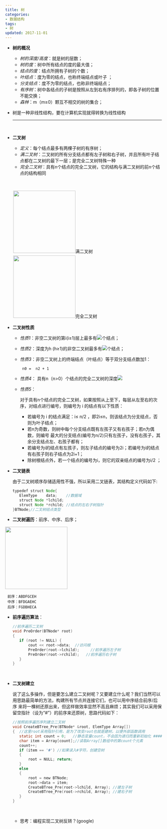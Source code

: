 ```yaml
---
title: 树
categories:
- 数据结构
tags:
- 树
updated: 2017-11-01
---
```


-  **树的概况**

   -   *树的深度/高度*：就是树的层数；
   -   *树的度*：树中所有结点的度的最大值；
   -   *结点的度*：结点所拥有子树的个数；
   -   *叶结点*：度为零的结点，也称终端结点或叶子 ；
   -   *分支结点*：度不为零的结点，也称非终端结点；
   -   *有序树*：树中各结点的子树是按照从左到右有序排列的，即各子树的位置不能交换；
   -   *森林*：m（m≥0）颗互不相交的树的集合；

  -  树是一种非线性结构，要在计算机实现就得转换为线性结构

     ---

     ​

- **二叉树**

  - *定义*：每个结点最多有两棵子树的有序树；
  - *满二叉树*：二叉树的所有分支结点都有左子树和右子树，并且所有叶子结点都在二叉树的最下一层；是完全二叉树特殊一种
  - *完全二叉树*：具有n个结点的完全二叉树，它的结构与满二叉树的前n个结点的结构相同

  ​
  <div style="float:left;border:solid 1px 000;margin:2px;">
  <img src="{{ site.url }}/assets//blog_images/满二叉树.png" width="200px" height="200px" />满二叉树
  </div>
  <div style="float:left;border:solid 1px 000;margin:2px;">
  <img src="{{ site.url }}/assets//blog_images/完全二叉树.png" width="200px" height="200px" />完全二叉树
  </div>
  <div style="clear:both;"></div>

- **二叉树性质**

  - *性质1*：非空二叉树的第i(i≥1)层上最多有<a href="https://www.codecogs.com/eqnedit.php?latex=2^{i-1}" target="_blank"><img src="https://latex.codecogs.com/gif.latex?2^{i-1}" /></a>个结点；

  - *性质2*：深度为h (h≥1)的非空二叉树最多有<a href="https://www.codecogs.com/eqnedit.php?latex=2^h&space;-&space;1" target="_blank"><img src="https://latex.codecogs.com/gif.latex?2^h&space;-&space;1" /></a>个结点；

  - *性质3*：非空二叉树上的终端结点（叶结点）等于双分支结点数加1： 

         n0 =  n2 + 1

  - *性质4*： 具有n（n>0）个结点的完全二叉树的深度<a href="https://www.codecogs.com/eqnedit.php?latex=h&space;=&space;log_2n&space;&plus;&space;1" target="_blank"><img src="https://latex.codecogs.com/gif.latex?h&space;=&space;log_2n&space;&plus;&space;1"  /></a>

  - *性质5*：

    对于具有n个结点的完全二叉树，如果按照从上至下，每层从左至右的次序，对结点进行编号，则编号为 i 的结点有以下性质：

    - 若编号为 i 的结点满足：i≤ n/2 ，即2i≤n，则该结点为分支结点，否则为叶子结点；
    - 若n为奇数，则树中每个分支结点既有左孩子又有右孩子；若n为偶数，则编号
      最大的分支结点(编号为n/2)只有左孩子，没有右孩子，其余分支结点左、右孩子都有；
    - 若编号为i的结点有左孩子，则左子结点的编号为2i；若编号为i的结点有右孩子则右子结点为2i+1；
    - 除树根结点外，若一个结点的编号为i，则它的双亲结点的编号为i/2 ；

- **二叉链表**

     ​	由于二叉树顺序存储适用性不强，所以采用二叉链表，其结构定义代码如下:

     ```java
     typedef struct Node{		
     	ElemType	data;    //数据域	
     	struct Node *lchild;
     	struct Node *rchild; //结点的左右子树指针	
     }BTNode;//二叉树结点类型
     ```

-  **二叉树遍历**：前序、中序、后序；

 <img src="{{ site.url }}/assets//blog_images/遍历.png" width="200px" height="200px"/>

     前序：ABDFGCEH
     中序：BFDGAEHC
     后序：FGDBHECA

-  **前序遍历算法**：

     ```c
     //前序遍历二叉树
     void PreOrder(BTNode* root)
     {
     	if (root != NULL) {
     		cout << root->data;  //访问根
     		PreOrder(root->lchild); 	//前序遍历左子树
     		PreOrder(root->rchild);   //前序遍历右子树
     	}
     }
     ```

     ​

-  **二叉树建立**

     说了这么多操作，但是要怎么建立二叉树呢？又要建立什么呢？我们当然可以用思路最简单的方法，构建所有节点并连接它们，也可以用中序结合前序/后序 来将一棵树还原出来，但这样做效率显然不高且麻烦；其实我们可以采用保留空指针（设为“#”）的前序来还原树，思路代码如下：

     ```c
     //按照前序遍历序列建立二叉树
     void CreateBTree_Pre(BTNode* &root, ElemType Array[])
     {	//这里root采用指针引用，是为了改变root也就是建树，以便外部函数调用
     	static int count = 0;	//静态变量count，不会因为递归而重新初始化 ######
     	char item = Array[count];//读取Array[]数组中的第count个元素
     	count++;
     	if (item == '#') //如果读入#字符，创建空树
     	{
     		root = NULL; return;
     	}
     	else
     	{
     		root = new BTNode;
     		root->data = item;
     		CreateBTree_Pre(root->lchild, Array); //建左子树 
     		CreateBTree_Pre(root->rchild, Array); //建右子树 
     	}
     }
     ```

     ​

     - 思考：编程实现二叉树反转？(google)